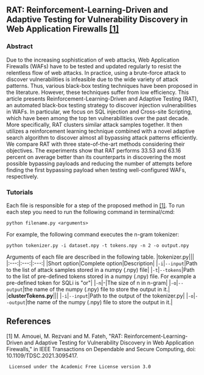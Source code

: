 ## RAT: Reinforcement-Learning-Driven and Adaptive Testing for Vulnerability Discovery in Web Application Firewalls [[1]](#1)

### Abstract
Due to the increasing sophistication of web attacks, Web Application Firewalls (WAFs) have to be tested and updated regularly to resist the relentless flow of web attacks. In practice, using a brute-force attack to discover vulnerabilities is infeasible due to the wide variety of attack patterns. Thus, various black-box testing techniques have been proposed in the literature. However, these techniques suffer from low efficiency. This article presents Reinforcement-Learning-Driven and Adaptive Testing (RAT), an automated black-box testing strategy to discover injection vulnerabilities in WAFs. In particular, we focus on SQL injection and Cross-site Scripting, which have been among the top ten vulnerabilities over the past decade. More specifically, RAT clusters similar attack samples together. It then utilizes a reinforcement learning technique combined with a novel adaptive search algorithm to discover almost all bypassing attack patterns efficiently. We compare RAT with three state-of-the-art methods considering their objectives. The experiments show that RAT performs 33.53 and 63.16 percent on average better than its counterparts in discovering the most possible bypassing payloads and reducing the number of attempts before finding the first bypassing payload when testing well-configured WAFs, respectively.

### Tutorials
Each file is responsible for a step of the proposed method in [[1]](#1). To run each step you need to run the following command in terminal/cmd:

```
python filename.py <arguments>
```
For example, the following command executes the n-gram tokenizer:
```
python tokenizer.py -i dataset.npy -t tokens.npy -n 2 -o output.npy
```
Arguments of each file are described in the following table.
|tokenizer.py|||
|:---:|:---:|:---:|
|Short option|Complete option|Description|
|`-i`|`--input`|Path to the list of attack samples stored in a numpy (.npy) file|
|`-t`|`--tokens`|Path to the list of pre-defined tokens stored in a numpy (.npy) file. For example a pre-defined token for SQLi is "or"|
|`-n`|-|The size of n in n-gram|
|`-o`|`--output`|the name of the numpy (.npy) file to store the output in it.|
|**clusterTokens.py**|||
|`-i`|`--input`|Path to the output of the tokenizer.py|
|`-o`|`--output`|the name of the numpy (.npy) file to store the output in it.|











## References
<a id="1">[1]</a> 
M. Amouei, M. Rezvani and M. Fateh, "RAT: Reinforcement-Learning-Driven and Adaptive Testing for Vulnerability Discovery in Web Application Firewalls," in IEEE Transactions on Dependable and Secure Computing, doi: 10.1109/TDSC.2021.3095417.

     Licensed under the Academic Free License version 3.0
